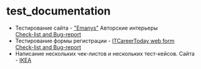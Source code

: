 # test_documentation
- Тестирование сайта - ["Emanys"](https://emanys.ru/) Авторские интерьеры </br>
[Check-list and Bug-report](https://docs.google.com/spreadsheets/d/1zFLtrIklVduyrQ7VEGSailFR9dXg4ObCDDUDm1R5pVk/edit?usp=sharing)  
- Тестирование формы регистрации - [ITCareerToday web form](http://itcareer.pythonanywhere.com/)</br>
[Check-list and Bug-report](https://docs.google.com/spreadsheets/d/1EPUtFa1-67sgmAbahCtU3inv1W-o2CrTcw43vXCFE5w/edit?usp=sharing)
- Написание нескольких чек-листов и нескольких тест-кейсов. Сайта - [IKEA](https://www.ikea.com/ru/ru/)

